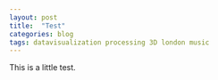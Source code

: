 ```yaml
---
layout: post
title:  "Test"
categories: blog 
tags: datavisualization processing 3D london music
---
```


<script src="https://cdnjs.cloudflare.com/ajax/libs/p5.js/0.5.4/p5.min.js"></script>
<script src="https://melanieimfeld.github.io/assets/sketch.js"></script>


This is a little test.
